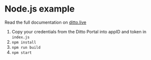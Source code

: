 # Node.js example

Read the full documentation on [ditto.live](https://docs.ditto.live/javascript/installation)

1. Copy your credentials from the Ditto Portal into appID and token in `index.js`
2. `npm install`
3. `npm run build`
4. `npm start`
